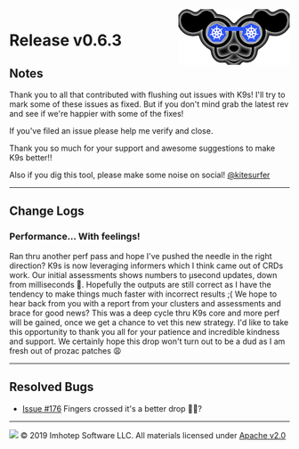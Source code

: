 <img src="https://raw.githubusercontent.com/derailed/k9s/master/assets/k9s_small.png" align="right" width="200" height="auto"/>

# Release v0.6.3

## Notes

Thank you to all that contributed with flushing out issues with K9s! I'll try to mark some of these issues as fixed. But if you don't mind grab the latest rev and see if we're happier with some of the fixes!

If you've filed an issue please help me verify and close.

Thank you so much for your support and awesome suggestions to make K9s better!!

Also if you dig this tool, please make some noise on social! [@kitesurfer](https://twitter.com/kitesurfer)

---

## Change Logs

### Performance... With feelings!

Ran thru another perf pass and hope I've pushed the needle in the right direction? K9s is now leveraging informers which I think came out of CRDs work. Our initial assessments shows numbers to μsecond updates, down from milliseconds 🎉. Hopefully the outputs are still correct as I have the tendency to make things much faster with incorrect results ;( We hope to hear back from you with a report from your clusters and assessments and brace for good news? This was a deep cycle thru K9s core and more perf will be gained, once we get a chance to vet this new strategy. I'd like to take this opportunity to thank you all for your patience and incredible kindness and support. We certainly hope this drop won't turn out to be a dud as I am fresh out of prozac patches 😩

---

## Resolved Bugs

+ [Issue #176](https://github.com/zloom/k9s/issues/171) Fingers crossed it's a better drop 🙏🐭?

---

<img src="https://raw.githubusercontent.com/derailed/k9s/master/assets/imhotep_logo.png" width="32" height="auto"/> © 2019 Imhotep Software LLC. All materials licensed under [Apache v2.0](http://www.apache.org/licenses/LICENSE-2.0)
